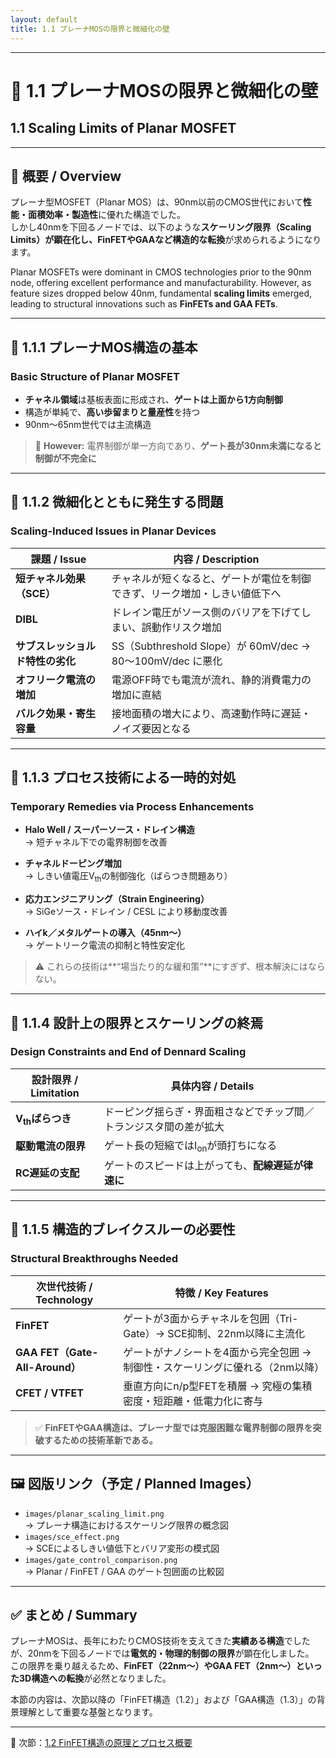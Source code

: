 ```yaml
---
layout: default
title: 1.1 プレーナMOSの限界と微細化の壁
---
```


---

# 🧬 1.1 プレーナMOSの限界と微細化の壁  
## 1.1 Scaling Limits of Planar MOSFET

---

## 📘 概要 / Overview

プレーナ型MOSFET（Planar MOS）は、90nm以前のCMOS世代において**性能・面積効率・製造性**に優れた構造でした。  
しかし40nmを下回るノードでは、以下のような**スケーリング限界（Scaling Limits）**が顕在化し、FinFETやGAAなど**構造的な転換**が求められるようになります。

Planar MOSFETs were dominant in CMOS technologies prior to the 90nm node, offering excellent performance and manufacturability. However, as feature sizes dropped below 40nm, fundamental **scaling limits** emerged, leading to structural innovations such as **FinFETs and GAA FETs**.

---

## 🔹 1.1.1 プレーナMOS構造の基本  
### Basic Structure of Planar MOSFET

- **チャネル領域**は基板表面に形成され、**ゲートは上面から1方向制御**  
- 構造が単純で、**高い歩留まりと量産性**を持つ  
- 90nm〜65nm世代では主流構造

> 🧠 **However:** 電界制御が単一方向であり、**ゲート長が30nm未満になると制御が不完全に**

---

## 🔸 1.1.2 微細化とともに発生する問題  
### Scaling-Induced Issues in Planar Devices

| **課題 / Issue** | **内容 / Description** |
|------------------|-------------------------|
| **短チャネル効果（SCE）** | チャネルが短くなると、ゲートが電位を制御できず、リーク増加・しきい値低下へ |
| **DIBL** | ドレイン電圧がソース側のバリアを下げてしまい、誤動作リスク増加 |
| **サブスレッショルド特性の劣化** | SS（Subthreshold Slope）が 60mV/dec → 80〜100mV/dec に悪化 |
| **オフリーク電流の増加** | 電源OFF時でも電流が流れ、静的消費電力の増加に直結 |
| **バルク効果・寄生容量** | 接地面積の増大により、高速動作時に遅延・ノイズ要因となる |

---

## 🔧 1.1.3 プロセス技術による一時的対処  
### Temporary Remedies via Process Enhancements

- **Halo Well / スーパーソース・ドレイン構造**  
  → 短チャネル下での電界制御を改善

- **チャネルドーピング増加**  
  → しきい値電圧V<sub>th</sub>の制御強化（ばらつき問題あり）

- **応力エンジニアリング（Strain Engineering）**  
  → SiGeソース・ドレイン / CESL により移動度改善

- **ハイk／メタルゲートの導入（45nm〜）**  
  → ゲートリーク電流の抑制と特性安定化

> ⚠️ これらの技術は**“場当たり的な緩和策”**にすぎず、根本解決にはならない。

---

## 🧠 1.1.4 設計上の限界とスケーリングの終焉  
### Design Constraints and End of Dennard Scaling

| **設計限界 / Limitation** | **具体内容 / Details** |
|----------------------------|--------------------------|
| **V<sub>th</sub>ばらつき** | ドーピング揺らぎ・界面粗さなどでチップ間／トランジスタ間の差が拡大 |
| **駆動電流の限界** | ゲート長の短縮ではI<sub>on</sub>が頭打ちになる |
| **RC遅延の支配** | ゲートのスピードは上がっても、**配線遅延が律速に** |

---

## 🚧 1.1.5 構造的ブレイクスルーの必要性  
### Structural Breakthroughs Needed

| **次世代技術 / Technology** | **特徴 / Key Features** |
|------------------------------|---------------------------|
| **FinFET** | ゲートが3面からチャネルを包囲（Tri-Gate）→ SCE抑制、22nm以降に主流化 |
| **GAA FET（Gate-All-Around）** | ゲートがナノシートを4面から完全包囲 → 制御性・スケーリングに優れる（2nm以降） |
| **CFET / VTFET** | 垂直方向にn/p型FETを積層 → 究極の集積密度・短距離・低電力化に寄与 |

> ✅ **FinFETやGAA構造は、プレーナ型では克服困難な電界制御の限界を突破するための技術革新である。**

---

## 🖼 図版リンク（予定 / Planned Images）

- `images/planar_scaling_limit.png`  
  → プレーナ構造におけるスケーリング限界の概念図  
- `images/sce_effect.png`  
  → SCEによるしきい値低下とバリア変形の模式図  
- `images/gate_control_comparison.png`  
  → Planar / FinFET / GAA のゲート包囲面の比較図

---

## ✅ まとめ / Summary

プレーナMOSは、長年にわたりCMOS技術を支えてきた**実績ある構造**でしたが、20nmを下回るノードでは**電気的・物理的制御の限界**が顕在化しました。  
この限界を乗り越えるため、**FinFET（22nm〜）やGAA FET（2nm〜）といった3D構造への転換**が必然となりました。

本節の内容は、次節以降の「FinFET構造（1.2）」および「GAA構造（1.3）」の背景理解として重要な基盤となります。

---

📘 次節：[1.2 FinFET構造の原理とプロセス概要](f1_2_finfet.md)
